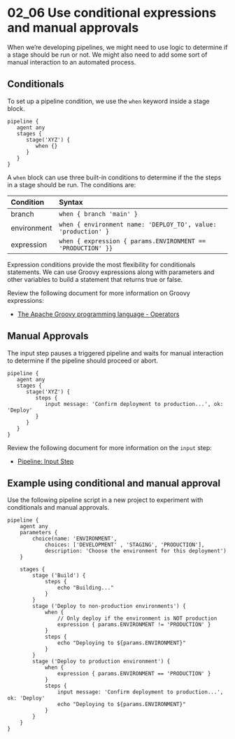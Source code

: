 # 02_06 Use conditional expressions and manual approvals
When we’re developing pipelines, we might need to use logic to determine if a stage should be run or not.  We might also need to add some sort of manual interaction to an automated process.  

## Conditionals
To set up a pipeline condition, we use the `when` keyword inside a stage block.  
```
pipeline {
   agent any
   stages {
      stage('XYZ') {
         when {}
      }
   }
}
```

A `when` block can use three built-in conditions to determine if the the steps in a stage should be run.  The conditions are:

|Condition  |Syntax                                                       |
|:----------|:------------------------------------------------------------|
|branch     |`when { branch 'main' }`                                     | 
|environment|`when { environment name: 'DEPLOY_TO', value: 'production' }`| 
|expression |`when { expression { params.ENVIRONMENT == 'PRODUCTION' }}`  | 

Expression conditions provide the most flexibility for conditionals statements.  We can use Groovy expressions along with parameters and other variables to build a statement that returns true or false.

Review the following document for more information on Groovy expressions:
- [The Apache Groovy programming language - Operators](https://groovy-lang.org/operators.html)

## Manual Approvals
The input step pauses a triggered pipeline and waits for manual interaction to determine if the pipeline should proceed or abort.
```
pipeline {
   agent any
   stages {
      stage('XYZ') {
         steps {
            input message: 'Confirm deployment to production...', ok: 'Deploy'
         }
      }
   }
}
```
Review the following document for more information on the `input` step:
- [Pipeline: Input Step](https://www.jenkins.io/doc/pipeline/steps/pipeline-input-step/)

## Example using conditional and manual approval
Use the following pipeline script in a new project to experiment with conditionals and manual approvals.

```
pipeline {
    agent any
    parameters {
        choice(name: 'ENVIRONMENT',
            choices: ['DEVELOPMENT' , 'STAGING', 'PRODUCTION'],
            description: 'Choose the environment for this deployment')
    }

    stages {
        stage ('Build') {
            steps {
                echo "Building..."
            }
        }
        stage ('Deploy to non-production environments') {
            when {
                // Only deploy if the environment is NOT production
                expression { params.ENVIRONMENT != 'PRODUCTION' }
            }
            steps {
                echo "Deploying to ${params.ENVIRONMENT}"
            }
        }
        stage ('Deploy to production environment') {
            when {
                expression { params.ENVIRONMENT == 'PRODUCTION' }
            }
            steps {
                input message: 'Confirm deployment to production...', ok: 'Deploy'
                echo "Deploying to ${params.ENVIRONMENT}"
            }
        }
    }
}
```
